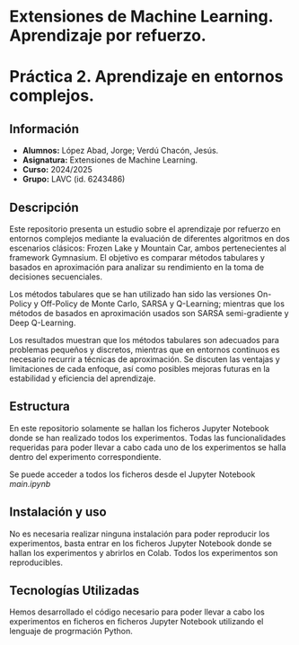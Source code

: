 # Extensiones de Machine Learning. Aprendizaje por refuerzo.
# Práctica 2. Aprendizaje en entornos complejos.

## Información
- **Alumnos:** López Abad, Jorge; Verdú Chacón, Jesús.
- **Asignatura:** Extensiones de Machine Learning.
- **Curso:** 2024/2025
- **Grupo:** LAVC (id. 6243486)
## Descripción
Este repositorio presenta un estudio sobre el aprendizaje por refuerzo en entornos complejos mediante la evaluación de diferentes algoritmos en dos escenarios clásicos: Frozen Lake y Mountain Car, ambos pertenecientes al framework Gymnasium. El objetivo es comparar métodos tabulares y basados en aproximación para analizar su rendimiento en la toma de decisiones secuenciales.

Los métodos tabulares que se han utilizado han sido las versiones On-Policy y Off-Policy de Monte Carlo, SARSA y Q-Learning; mientras que los métodos de basados en aproximación usados son SARSA semi-gradiente y Deep Q-Learning.

Los resultados muestran que los métodos tabulares son adecuados para problemas pequeños y discretos, mientras que en entornos continuos es necesario recurrir a técnicas de aproximación. Se discuten las ventajas y limitaciones de cada enfoque, así como posibles mejoras futuras en la estabilidad y eficiencia del aprendizaje.

## Estructura
En este repositorio solamente se hallan los ficheros Jupyter Notebook donde se han realizado todos los experimentos. Todas las funcionalidades requeridas para poder llevar a cabo cada uno de los experimentos se halla dentro del experimento correspondiente.

Se puede acceder a todos los ficheros desde el Jupyter Notebook _main.ipynb_

## Instalación y uso
No es necesaria realizar ninguna instalación para poder reproducir los experimentos, basta entrar en los ficheros Jupyter Notebook donde se hallan los experimentos y abrirlos en Colab. Todos los experimentos son reproducibles.

## Tecnologías Utilizadas
Hemos desarrollado el código necesario para poder llevar a cabo los experimentos en ficheros en ficheros Jupyter Notebook utilizando el lenguaje de progrmación Python.
